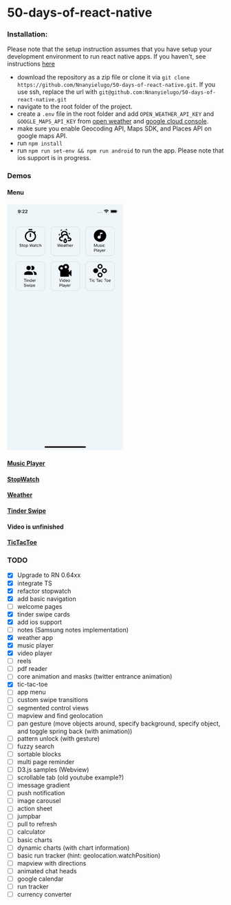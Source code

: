 # 50-days-of-react-native

### Installation:

Please note that the setup instruction assumes that you have setup your development environment to run react native apps. If you haven't, see instructions [here](https://reactnative.dev/docs/environment-setup)

- download the repository as a zip file or clone it via `git clone https://github.com/Nnanyielugo/50-days-of-react-native.git`. If you use ssh, replace the url with `git@github.com:Nnanyielugo/50-days-of-react-native.git`
- navigate to the root folder of the project.
- create a `.env` file in the root folder and add `OPEN_WEATHER_API_KEY` and `GOOGLE_MAPS_API_KEY` from [open weather](https://openweathermap.org/api) and [google cloud console](https://developers.google.com/maps/documentation/javascript/get-api-key).
- make sure you enable Geocoding API, Maps SDK, and Places API on google maps API.
- run `npm install`
- run `npm run set-env && npm run android` to run the app. Please note that ios support is in progress.

### Demos

#### Menu

<img src="assets/demos/Menu.png" width="270" height="570">

#### [Music Player](https://github.com/Nnanyielugo/50-days-of-react-native/blob/master/src/Containers/MusicPlayer/readme.md)

#### [StopWatch](https://github.com/Nnanyielugo/50-days-of-react-native/blob/master/src/Containers/StopWatch/readme.md)

#### [Weather](https://github.com/Nnanyielugo/50-days-of-react-native/blob/master/src/Containers/Weather/readme.md)

#### [Tinder Swipe](https://github.com/Nnanyielugo/50-days-of-react-native/blob/master/src/Containers/TinderSwipe/readme.md)

#### Video is unfinished

#### [TicTacToe](https://github.com/Nnanyielugo/50-days-of-react-native/blob/master/src/Containers/TicTacToe/readme.md)

### TODO

- [x] Upgrade to RN 0.64xx
- [x] integrate TS
- [x] refactor stopwatch
- [x] add basic navigation
- [ ] welcome pages
- [x] tinder swipe cards
- [x] add ios support
- [ ] notes (Samsung notes implementation)
- [x] weather app
- [x] music player
- [x] video player
- [ ] reels
- [ ] pdf reader
- [ ] core animation and masks (twitter entrance animation)
- [x] tic-tac-toe
- [ ] app menu
- [ ] custom swipe transitions
- [ ] segmented control views
- [ ] mapview and find geolocation
- [ ] pan gesture (move objects around, specify background, specify object, and toggle spring back (with animation))
- [ ] pattern unlock (with gesture)
- [ ] fuzzy search
- [ ] sortable blocks
- [ ] multi page reminder
- [ ] D3.js samples (Webview)
- [ ] scrollable tab (old youtube example?)
- [ ] imessage gradient
- [ ] push notification
- [ ] image carousel
- [ ] action sheet
- [ ] jumpbar
- [ ] pull to refresh
- [ ] calculator
- [ ] basic charts
- [ ] dynamic charts (with chart information)
- [ ] basic run tracker (hint: geolocation.watchPosition)
- [ ] mapview with directions
- [ ] animated chat heads
- [ ] google calendar
- [ ] run tracker
- [ ] currency converter
